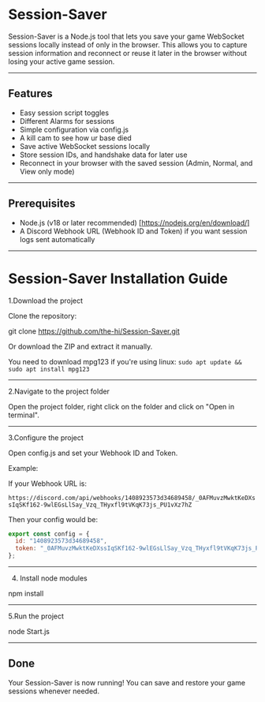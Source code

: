 Session-Saver
=============

Session-Saver is a Node.js tool that lets you save your game WebSocket sessions locally instead of only in the browser.
This allows you to capture session information and reconnect or reuse it later in the browser without losing your active game session.

---

Features
--------
- Easy session script toggles
- Different Alarms for sessions
- Simple configuration via config.js
- A kill cam to see how ur base died
- Save active WebSocket sessions locally
- Store session IDs, and handshake data for later use
- Reconnect in your browser with the saved session (Admin, Normal, and View only mode)

---

Prerequisites
-------------
- Node.js (v18 or later recommended) [https://nodejs.org/en/download/]
- A Discord Webhook URL (Webhook ID and Token) if you want session logs sent automatically

---

Session-Saver Installation Guide
===============================
1.Download the project

  Clone the repository:
   
  git clone https://github.com/the-hi/Session-Saver.git
   
  Or download the ZIP and extract it manually.

  You need to download mpg123 if you're using linux: `sudo apt update && sudo apt install mpg123`

------------------------

2.Navigate to the project folder

  Open the project folder, right click on the folder and click on "Open in terminal".

------------------------

3.Configure the project

  Open config.js and set your Webhook ID and Token.

  Example:

  If your Webhook URL is:

  `https://discord.com/api/webhooks/1408923573d34689458/_0AFMuvzMwktKeDXssIqSKf162-9wlEGsLlSay_Vzq_THyxfl9tVKqK73js_PU1vXz7hZ`

  Then your config would be:

```js
export const config = {
  id: "1408923573d34689458",
  token: "_0AFMuvzMwktKeDXssIqSKf162-9wlEGsLlSay_Vzq_THyxfl9tVKqK73js_PU1vXz7hZ"
};
```
------------------------
4. Install node modules

npm install

------------------------
5.Run the project

  node Start.js

------------------------
Done
----
Your Session-Saver is now running! You can save and restore your game sessions whenever needed.
